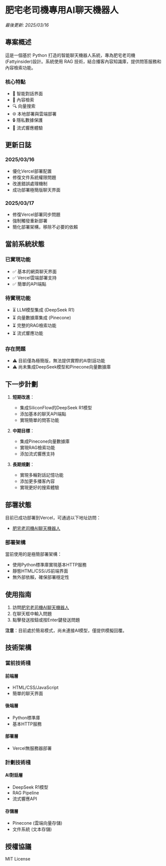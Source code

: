 # 肥宅老司機專用AI聊天機器人

*最後更新: 2025/03/16*

## 專案概述

這是一個基於 Python 打造的智能聊天機器人系統，專為肥宅老司機(Fattyinsider)設計。系統使用 RAG 技術，結合播客內容知識庫，提供問答服務和內容檢索功能。

### 核心特點

- 🤖 智能對話界面
- 🎯 內容檢索
- 🔍 向量搜索
- 🌐 本地部署與雲端部署
- 🔒 隱私數據保護
- 💬 流式響應體驗

## 更新日誌

### 2025/03/16
- 優化Vercel部署配置
- 修復文件系統權限問題
- 改進錯誤處理機制
- 成功部署極簡版聊天界面

### 2025/03/17
- 修復Vercel部署同步問題
- 強制觸發重新部署
- 簡化部署架構，移除不必要的依賴

## 當前系統狀態

### 已實現功能

- ✅ 基本的網頁聊天界面
- ✅ Vercel雲端部署支持
- ✅ 簡單的API端點

### 待實現功能

- ⏳ LLM模型集成 (DeepSeek R1)
- ⏳ 向量數據庫集成 (Pinecone)
- ⏳ 完整的RAG檢索功能
- ⏳ 流式響應功能

### 存在問題

- ⚠️ 目前僅為極簡版，無法提供實際的AI對話功能
- ⚠️ 尚未集成DeepSeek模型和Pinecone向量數據庫

## 下一步計劃

1. **短期改進**：
   - 集成SiliconFlow的DeepSeek R1模型
   - 添加基本的聊天API端點
   - 實現簡單的問答功能

2. **中期目標**：
   - 集成Pinecone向量數據庫
   - 實現RAG檢索功能
   - 添加流式響應支持

3. **長期規劃**：
   - 實現多輪對話記憶功能
   - 添加更多播客內容
   - 實現更好的搜索體驗

## 部署狀態

目前已成功部署到Vercel，可通過以下地址訪問：
- [肥宅老司機AI聊天機器人](https://fattyinsider.vercel.app/)

### 部署架構

當前使用的是極簡部署架構：
- 使用Python標準庫實現基本HTTP服務
- 靜態HTML/CSS/JS前端界面
- 無外部依賴，確保部署穩定性

## 使用指南

1. 訪問[肥宅老司機AI聊天機器人](https://fattyinsider.vercel.app/)
2. 在聊天框中輸入問題
3. 點擊發送按鈕或按Enter鍵發送問題

**注意**：目前處於簡易模式，尚未連接AI模型，僅提供模擬回覆。

## 技術架構

### 當前技術棧

#### 前端層
- HTML/CSS/JavaScript
- 簡單的聊天界面

#### 後端層
- Python標準庫
- 基本HTTP服務

#### 部署層
- Vercel無服務器部署

### 計劃技術棧

#### AI對話層
- DeepSeek R1模型
- RAG Pipeline
- 流式響應API

#### 存儲層
- Pinecone (雲端向量存儲)
- 文件系統 (文本存儲)

## 授權協議

MIT License
